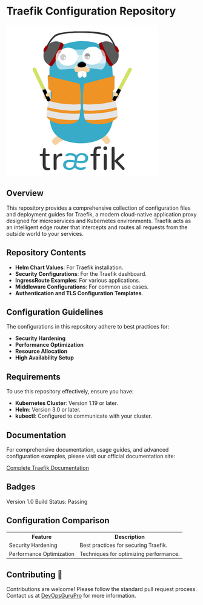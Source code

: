 <h1>Traefik Configuration Repository</h1>
<img class="logo" src="./img/logo.png" alt="Traefik Logo">

<h2>Overview</h2>
<p>This repository provides a comprehensive collection of configuration files and deployment guides for Traefik, a modern cloud-native application proxy designed for microservices and Kubernetes environments. Traefik acts as an intelligent edge router that intercepts and routes all requests from the outside world to your services.</p>

<h2>Repository Contents</h2>
<ul>
    <li><strong>Helm Chart Values</strong>: For Traefik installation.</li>
    <li><strong>Security Configurations</strong>: For the Traefik dashboard.</li>
    <li><strong>IngressRoute Examples</strong>: For various applications.</li>
    <li><strong>Middleware Configurations</strong>: For common use cases.</li>
    <li><strong>Authentication and TLS Configuration Templates</strong>.</li>
</ul>

<h2>Configuration Guidelines</h2>
<p>The configurations in this repository adhere to best practices for:</p>
<ul>
    <li><strong>Security Hardening</strong></li>
    <li><strong>Performance Optimization</strong></li>
    <li><strong>Resource Allocation</strong></li>
    <li><strong>High Availability Setup</strong></li>
</ul>

<h2>Requirements</h2>
<p>To use this repository effectively, ensure you have:</p>
<ul>
    <li><strong>Kubernetes Cluster</strong>: Version 1.19 or later.</li>
    <li><strong>Helm</strong>: Version 3.0 or later.</li>
    <li><strong>kubectl</strong>: Configured to communicate with your cluster.</li>
</ul>

<h2>Documentation</h2>
<p>For comprehensive documentation, usage guides, and advanced configuration examples, please visit our official documentation site:</p>
<a href="https://www.devopsgurupro.in">Complete Traefik Documentation</a>

<h2>Badges</h2>
<span class="badge">Version 1.0</span>
<span class="badge">Build Status: Passing</span>

<h2>Configuration Comparison</h2>
<table>
    <tr>
        <th>Feature</th>
        <th>Description</th>
    </tr>
    <tr>
        <td>Security Hardening</td>
        <td>Best practices for securing Traefik.</td>
    </tr>
    <tr>
        <td>Performance Optimization</td>
        <td>Techniques for optimizing performance.</td>
    </tr>
</table>

<h2>Contributing 🚀</h2>
<p>Contributions are welcome! Please follow the standard pull request process. Contact us at <a href="www.devopsgurupro.in">DevOpsGuruPro</a> for more information.</p>